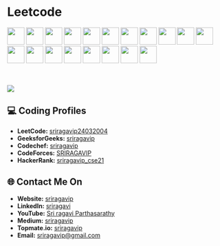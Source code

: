 <!------------------------------------------>
<!-- SECTION:  leetcode badge-->

# Leetcode


<img src="https://assets.leetcode.com/static_assets/marketing/2024-50.gif" width="40px"></img>
<img src="https://assets.leetcode.com/static_assets/marketing/2023.gif" width="40px"></img>
<img src="https://assets.leetcode.com/static_assets/marketing/2023-50.gif" width="40px"></img>
<img src="https://assets.leetcode.com/static_assets/marketing/2023-100.gif" width="40px"></img>
<img src="https://leetcode.com/static/images/badges/2022/gif/2022-annual-100.gif" width="40px"></img>
<img src="https://assets.leetcode.com/static_assets/others/LeetCode_75.gif" width="40px"></img>
<img src="https://assets.leetcode.com/static_assets/others/SQLI.gif" width="40px"></img>
<img src="https://assets.leetcode.com/static_assets/others/%E7%BC%96%E7%A8%8B%E8%83%BD%E5%8A%9B_%E5%85%A5%E9%97%A8.gif" width="40px"></img>
<img src="https://leetcode.com/static/images/badges/2024/gif/2024-01.gif" width="40px"></img>
<img src="https://leetcode.com/static/images/badges/2024/gif/2024-02.gif" width="40px"></img>
<img src="[https://leetcode.com/static/images/badges/2024/gif/2024-02.gif](https://leetcode.com/static/images/badges/2023/gif/2023-01.gif)" width="40px"></img>
<img src="[https://leetcode.com/static/images/badges/2024/gif/2024-02.gif](https://leetcode.com/static/images/badges/2023/gif/2023-02.gif)" width="40px"></img>
<img src="[https://leetcode.com/static/images/badges/2024/gif/2024-02.gif](https://leetcode.com/static/images/badges/2023/gif/2023-03.gif)" width="40px"></img>
<img src="[https://leetcode.com/static/images/badges/2024/gif/2024-02.gif](https://leetcode.com/static/images/badges/2023/gif/2023-04.gif)" width="40px"></img>
<img src="[https://leetcode.com/static/images/badges/2024/gif/2024-02.gif](https://leetcode.com/static/images/badges/2023/gif/2023-05.gif)" width="40px"></img>
<img src="[https://leetcode.com/static/images/badges/2024/gif/2024-02.gif](https://leetcode.com/static/images/badges/2023/gif/2023-06.gif)" width="40px"></img>
<img src="[https://leetcode.com/static/images/badges/2024/gif/2024-02.gif](https://leetcode.com/static/images/badges/2023/gif/2023-07.gif)" width="40px"></img>
<img src="[https://leetcode.com/static/images/badges/2024/gif/2024-02.gif](https://leetcode.com/static/images/badges/2023/gif/2023-09.gif)" width="40px"></img>
<img src="[https://leetcode.com/static/images/badges/2024/gif/2024-02.gif](https://leetcode.com/static/images/badges/2023/gif/2023-08.gif)" width="40px"></img>


<br>
<br>
<a href="https://leetcode.com/sriragavip24032004/">
    <img src="https://leetcard.jacoblin.cool/sriragavip24032004?theme=dark&font=Goldman&ext=activityy"></img>
<a>

<!------------------------------------------>

<!------------------------------------------>
<!-- SECTION: Contact me -->

## 💻 Coding Profiles

- **LeetCode:** [sriragavip24032004](https://leetcode.com/sriragavip24032004/)
- **GeeksforGeeks:** [sriragavip](https://auth.geeksforgeeks.org/user/sriragavip/?utm_source=geeksforgeeks&utm_medium=my_profile&utm_campaign=auth_user)
- **Codechef:** [sriragavip](https://www.codechef.com/users/sriragavip)
- **CodeForces:** [SRIRAGAVIP](https://codeforces.com/profile/SRIRAGAVI)
- **HackerRank:** [sriragavip_cse21](https://www.hackerrank.com/profile/sriragavip_cse21)



## 🌐 Contact Me On

- **Website:** [sriragavip](https://x28hh4-5173.csb.app/)
- **LinkedIn:** [sriragavi](https://www.linkedin.com/in/sriragavi/)
- **YouTube:** [Sri ragavi Parthasarathy](https://www.youtube.com/channel/UC9OSLqax5pH_1bRUOyTsEJA)
- **Medium:** [sriragavip](https://medium.com/@sriragavip)
- **Topmate.io:** [sriragavip](https://topmate.io/sriragavip)
- **Email:** <a href="mailto:sriragavip@gmail.com">sriragavip@gmail.com</a>

<!--

-->
